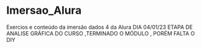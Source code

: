 # Imersao_Alura
Exercios e conteúdo da imersão dados 4 da Alura
DIA 04/01/23 ETAPA DE ANALISE GRÁFICA DO CURSO ,TERMINADO O MÓDULO , PORÉM FALTA O DIY
